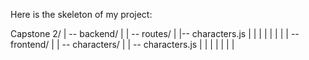 Here is the skeleton of my project:

Capstone 2/
| -- backend/
|   | -- routes/
|       |-- characters.js
|
|
|
|
|
|
|
| -- frontend/
|   | -- characters/
|       | -- characters.js
|
|
|
|
|
|
|
